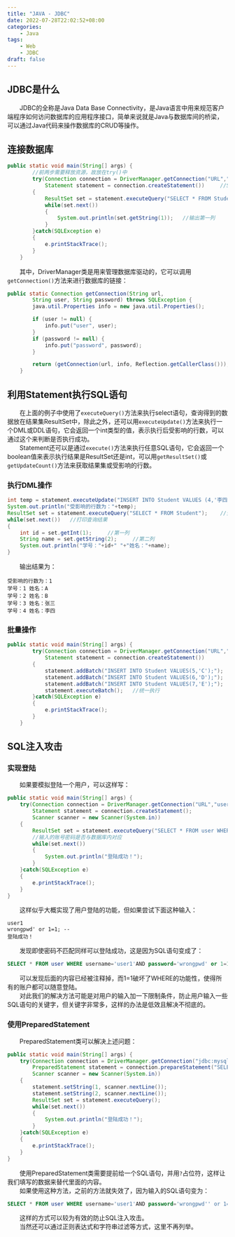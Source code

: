 ```yaml
---
title: "JAVA - JDBC"
date: 2022-07-28T22:02:52+08:00
categories:
    - Java
tags:
    - Web
    - JDBC
draft: false
---
```


## JDBC是什么
&emsp;&emsp;JDBC的全称是Java Data Base Connectivity，是Java语言中用来规范客户端程序如何访问数据库的应用程序接口，简单来说就是Java与数据库间的桥梁，可以通过Java代码来操作数据库的CRUD等操作。

## 连接数据库
```java
public static void main(String[] args) {
        //前两步需要释放资源，故放在try()中
        try(Connection connection = DriverManager.getConnection("URL","user","password");   //通过DriverManager来实现与数据库的连接
            Statement statement = connection.createStatement())     //Statement对象用于执行SQL指令
        {
            ResultSet set = statement.executeQuery("SELECT * FROM Student");    //执行查询指令，得到结果集
            while(set.next())
            {
                System.out.println(set.getString(1));   //输出第一列
            }
        }catch(SQLException e)
        {
            e.printStackTrace();
        }
    }
```
&emsp;&emsp;其中，DriverManager类是用来管理数据库驱动的，它可以调用`getConnection()`方法来进行数据库的链接：
```java
public static Connection getConnection(String url,
        String user, String password) throws SQLException {
        java.util.Properties info = new java.util.Properties();

        if (user != null) {
            info.put("user", user);
        }
        if (password != null) {
            info.put("password", password);
        }

        return (getConnection(url, info, Reflection.getCallerClass()));
    }
```

## 利用Statement执行SQL语句
&emsp;&emsp;在上面的例子中使用了`executeQuery()`方法来执行select语句，查询得到的数据放在结果集ResultSet中，除此之外，还可以用`executeUpdate()`方法来执行一个DML或DDL语句，它会返回一个int类型的值，表示执行后受影响的行数，可以通过这个来判断是否执行成功。\
&emsp;&emsp;Statement还可以是通过`execute()`方法来执行任意SQL语句，它会返回一个boolean值来表示执行结果是ResultSet还是int，可以用`getResultSet()`或`getUpdateCount()`方法来获取结果集或受影响的行数。
### 执行DML操作
```java
int temp = statement.executeUpdate("INSERT INTO Student VALUES (4,'李四');");
System.out.println("受影响的行数为："+temp);
ResultSet set = statement.executeQuery("SELECT * FROM Student");    //查询整个学生表
while(set.next())   //打印查询结果
{
    int id = set.getInt(1);     //第一列
    String name = set.getString(2);     //第二列
    System.out.println("学号："+id+" "+"姓名："+name);
}
```
&emsp;&emsp;输出结果为：
```
受影响的行数为：1
学号：1 姓名：A
学号：2 姓名：B
学号：3 姓名：张三
学号：4 姓名：李四
```
### 批量操作
```java
public static void main(String[] args) {
        try(Connection connection = DriverManager.getConnection("URL","user","password");
            Statement statement = connection.createStatement())
        {
            statement.addBatch("INSERT INTO Student VALUES(5,'C');");
            statement.addBatch("INSERT INTO Student VALUES(6,'D');");
            statement.addBatch("INSERT INTO Student VALUES(7,'E');");
            statement.executeBatch();   //统一执行
        }catch(SQLException e)
        {
            e.printStackTrace();
        }
    }
```

## SQL注入攻击
### 实现登陆
&emsp;&emsp;如果要模拟登陆一个用户，可以这样写：
```java
public static void main(String[] args) {
    try(Connection connection = DriverManager.getConnection("URL","user","password");
        Statement statement = connection.createStatement();
        Scanner scanner = new Scanner(System.in))
    {
        ResultSet set = statement.executeQuery("SELECT * FROM user WHERE username='"+scanner.nextLine()+"'AND password='"+scanner.nextLine()+"';");
        //输入的账号密码是否与数据库内对应
        while(set.next())
        {
            System.out.println("登陆成功！");
        }
    }catch(SQLException e)
    {
        e.printStackTrace();
    }
}
```
&emsp;&emsp;这样似乎大概实现了用户登陆的功能，但如果尝试下面这种输入：
```
user1
wrongpwd' or 1=1; -- 
登陆成功！
```
&emsp;&emsp;发现即使密码不匹配同样可以登陆成功，这是因为SQL语句变成了：
```SQL
SELECT * FROM user WHERE username='user1'AND password='wrongpwd' or 1=1; --';
```
&emsp;&emsp;可以发现后面的内容已经被注释掉，而1=1破坏了WHERE的功能性，使得所有的账户都可以随意登陆。\
&emsp;&emsp;对此我们的解决方法可能是对用户的输入加一下限制条件，防止用户输入一些SQL语句的关键字，但关键字非常多，这样的办法是低效且解决不彻底的。
### 使用PreparedStatement
&emsp;&emsp;PreparedStatement类可以解决上述问题：
```java
public static void main(String[] args) {
    try(Connection connection = DriverManager.getConnection("jdbc:mysql://localhost:3306/test","root","zzydatabase3141");
        PreparedStatement statement = connection.prepareStatement("SELECT * FROM user WHERE username= ? and pwd=?;");
        Scanner scanner = new Scanner(System.in))
    {
        statement.setString(1, scanner.nextLine());
        statement.setString(2, scanner.nextLine());
        ResultSet set = statement.executeQuery();
        while(set.next())
        {
            System.out.println("登陆成功！");
        }
    }catch(SQLException e)
    {
        e.printStackTrace();
    }
}
```
&emsp;&emsp;使用PreparedStatement类需要提前给一个SQL语句，并用`?`占位符，这样让我们填写的数据来替代里面的内容。\
&emsp;&emsp;如果使用这种方法，之前的方法就失效了，因为输入的SQL语句变为：
```SQL
SELECT * FROM user WHERE username='user1'AND password='wrongpwd'' or 1=1; -- ';
```
&emsp;&emsp;这样的方式可以较为有效的防止SQL注入攻击。\
&emsp;&emsp;当然还可以通过正则表达式和字符串过滤等方式，这里不再列举。